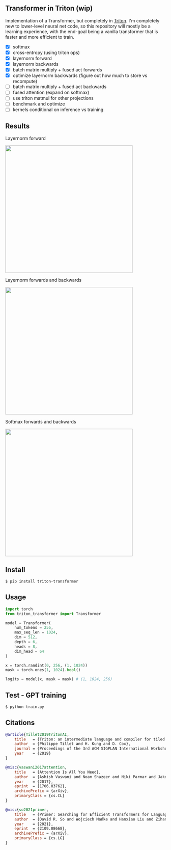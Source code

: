 ## Transformer in Triton (wip)

Implementation of a Transformer, but completely in <a href="https://triton-lang.org/">Triton</a>. I'm completely new to lower-level neural net code, so this repository will mostly be a learning experience, with the end-goal being a vanilla transformer that is faster and more efficient to train.

- [x] softmax
- [x] cross-entropy (using triton ops)
- [x] layernorm forward
- [x] layernorm backwards
- [x] batch matrix multiply + fused act forwards
- [x] optimize layernorm backwards (figure out how much to store vs recompute)
- [ ] batch matrix multiply + fused act backwards
- [ ] fused attention (expand on softmax)
- [ ] use triton matmul for other projections
- [ ] benchmark and optimize
- [ ] kernels conditional on inference vs training

## Results

Layernorm forward

<img src="./layernorm.png" width="400px"></img>

Layernorm forwards and backwards

<img src="./layernorm-forward-backward.png" width="400px"></img>

Softmax forwards and backwards

<img src="./softmax.png" width="400px"></img>

## Install

```bash
$ pip install triton-transformer
```

## Usage

```python
import torch
from triton_transformer import Transformer

model = Transformer(
    num_tokens = 256,
    max_seq_len = 1024,
    dim = 512,
    depth = 6,
    heads = 8,
    dim_head = 64
)

x = torch.randint(0, 256, (1, 1024))
mask = torch.ones(1, 1024).bool()

logits = model(x, mask = mask) # (1, 1024, 256)
```

## Test - GPT training

```bash
$ python train.py
```

## Citations

```bibtex
@article{Tillet2019TritonAI,
    title   = {Triton: an intermediate language and compiler for tiled neural network computations},
    author  = {Philippe Tillet and H. Kung and D. Cox},
    journal = {Proceedings of the 3rd ACM SIGPLAN International Workshop on Machine Learning and Programming Languages},
    year    = {2019}
}
```

```bibtex
@misc{vaswani2017attention,
    title   = {Attention Is All You Need}, 
    author  = {Ashish Vaswani and Noam Shazeer and Niki Parmar and Jakob Uszkoreit and Llion Jones and Aidan N. Gomez and Lukasz Kaiser and Illia Polosukhin},
    year    = {2017},
    eprint  = {1706.03762},
    archivePrefix = {arXiv},
    primaryClass = {cs.CL}
}
```

```bibtex
@misc{so2021primer,
    title   = {Primer: Searching for Efficient Transformers for Language Modeling},
    author  = {David R. So and Wojciech Mańke and Hanxiao Liu and Zihang Dai and Noam Shazeer and Quoc V. Le},
    year    = {2021},
    eprint  = {2109.08668},
    archivePrefix = {arXiv},
    primaryClass = {cs.LG}
}
```
